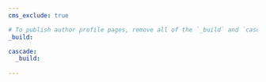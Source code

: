 ```yaml
---
cms_exclude: true

# To publish author profile pages, remove all of the `_build` and `cascade` settings below.
_build:

cascade:
  _build:
    
---
```


